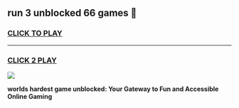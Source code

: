 
## run 3 unblocked 66 games 👋
<h3>
<a href="https://premium.freeplayer.one?title=run_3_unblocked_66_games&ref=13F">CLICK TO PLAY</a></h3>
<hr>

<h3>
<a href="https://premium.freeplayer.one?title=run_3_unblocked_66_games&ref=13F">CLICK 2 PLAY</a>
  
</h3>

<a href="https://premium.freeplayer.one?title=run_3_unblocked_66_games&ref=12F/"><img src="https://clearcache.store/games.png"></a>


**worlds hardest game unblocked: Your Gateway to Fun and Accessible Online Gaming**
